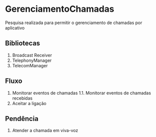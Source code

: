 # GerenciamentoChamadas
Pesquisa realizada para permitir o gerenciamento de chamadas por aplicativo

## Bibliotecas
1. Broadcast Receiver
2. TelephonyManager
3. TelecomManager

## Fluxo
1. Monitorar eventos de chamadas
1.1. Monitorar eventos de chamadas recebidas
2. Aceitar a ligação

## Pendência
1. Atender a chamada em viva-voz
